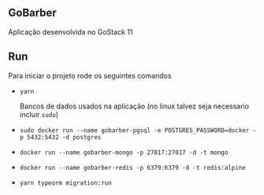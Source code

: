## GoBarber
Aplicação desenvolvida no GoStack 11

## Run

Para iniciar o projeto rode os seguintes comandos
- `yarn`

  Bancos de dados usados na aplicação (no linux talvez seja necessario incluir `sudo`)
- `sudo docker run --name gobarber-pgsql -e POSTGRES_PASSWORD=docker -p 5432:5432 -d postgres`
- `docker run --name gobarber-mongo -p 27017:27017 -d -t mongo`
- `docker run --name gobarber-redis -p 6379:6379 -d -t redis:alpine`


- `yarn typeorm migration:run`
